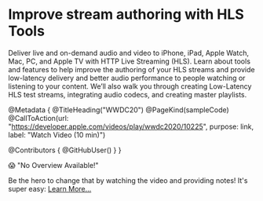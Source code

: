 # Improve stream authoring with HLS Tools

Deliver live and on-demand audio and video to iPhone, iPad, Apple Watch, Mac, PC, and Apple TV with HTTP Live Streaming (HLS). Learn about tools and features to help improve the authoring of your HLS streams and provide low-latency delivery and better audio performance to people watching or listening to your content. We’ll also walk you through creating Low-Latency HLS test streams, integrating audio codecs, and creating master playlists.

@Metadata {
   @TitleHeading("WWDC20")
   @PageKind(sampleCode)
   @CallToAction(url: "https://developer.apple.com/videos/play/wwdc2020/10225", purpose: link, label: "Watch Video (10 min)")

   @Contributors {
      @GitHubUser(<replace this with your GitHub handle>)
   }
}

😱 "No Overview Available!"

Be the hero to change that by watching the video and providing notes! It's super easy:
 [Learn More…](https://wwdcnotes.com/documentation/wwdcnotes/contributing)
